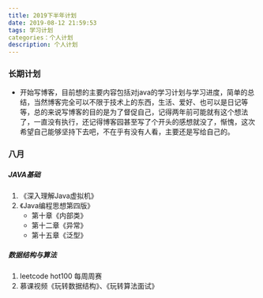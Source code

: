 ```yaml
---
title: 2019下半年计划
date: 2019-08-12 21:59:53
tags: 学习计划
categories：个人计划
description: 个人计划
---
```


### 长期计划

- 开始写博客，目前想的主要内容包括对java的学习计划与学习进度，简单的总结，当然博客完全可以不限于技术上的东西，生活、爱好、也可以是日记等等，总的来说写博客的目的是为了督促自己，记得两年前可能就有这个想法了，一直没有执行，还记得博客园甚至写了个开头的感想就没了，惭愧，这次希望自己能够坚持下去吧，不在乎有没有人看，主要还是写给自己的。

<!-- more -->

### 八月

##### JAVA基础

1. 《深入理解Java虚拟机》
2. 《Java编程思想第四版》
   - 第十章《内部类》
   - 第十二章《异常》
   - 第十五章《泛型》

##### 数据结构与算法

1. leetcode  hot100  每周周赛
2. 慕课视频《玩转数据结构》、《玩转算法面试》